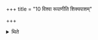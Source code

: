 +++
title = "10 विश्वा रूपाणीति शिक्यपाशम्"

+++

<details><summary>थिते</summary>

विश्वा रूपाणीति शिक्यपाशं प्रतिमुञ्चते १०
</details>
